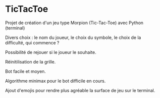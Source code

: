 # TicTacToe
Projet de création d'un jeu type Morpion (Tic-Tac-Toe) avec Python (terminal)

Divers choix : le nom du joueur, le choix du symbole, le choix de la difficulté, qui commence ?

Possibilité de rejouer si le joueur le souhaite.

Réinitilisation de la grille.

Bot facile et moyen.

Algorithme minimax pour le bot difficile en cours. 

Ajout d'emojis pour rendre plus agréable la surface de jeu sur le terminal.


